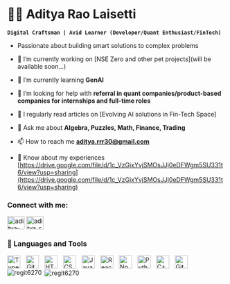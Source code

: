 # 👨‍💻 Aditya Rao Laisetti

**`Digital Craftsman | Avid Learner (Developer/Quant Enthusiast/FinTech)`**

- Passionate about building smart solutions to complex problems

- 🔭 I’m currently working on [NSE Zero and other pet projects](will be available soon...)

- 🌱 I’m currently learning **GenAI**

- 🤝 I’m looking for help with **referral in quant companies/product-based companies for internships and full-time roles**

- 📝 I regularly read articles on [Evolving AI solutions in Fin-Tech Space]

- 💬 Ask me about **Algebra, Puzzles, Math, Finance, Trading**

- 📫 How to reach me **aditya.rrr30@gmail.com**

- 📄 Know about my experiences [https://drive.google.com/file/d/1c_VzGjxYvjSMOsJJj0eDFWgm5SU331t6/view?usp=sharing](https://drive.google.com/file/d/1c_VzGjxYvjSMOsJJj0eDFWgm5SU331t6/view?usp=sharing)

<h3 align="left">Connect with me:</h3>
<p align="left">
<a href="https://linkedin.com/in/aditya-rao-laisetti31" target="blank"><img align="center" src="https://raw.githubusercontent.com/rahuldkjain/github-profile-readme-generator/master/src/images/icons/Social/linked-in-alt.svg" alt="aditya-rao-laisetti31" height="30" width="40" /></a>
<a href="https://instagram.com/aditya_rrr" target="blank"><img align="center" src="https://raw.githubusercontent.com/rahuldkjain/github-profile-readme-generator/master/src/images/icons/Social/instagram.svg" alt="aditya_rrr" height="30" width="40" /></a>
</p>

### 🧰 Languages and Tools

<img align="left" alt="TypeScript" width="30px" style="padding-right:10px;" src="https://cdn.jsdelivr.net/gh/devicons/devicon/icons/typescript/typescript-plain.svg" />
<img align="left" alt="Git" width="30px" style="padding-right:10px;" src="https://cdn.jsdelivr.net/gh/devicons/devicon/icons/git/git-original.svg" />
<img align="left" alt="HTML" width="30px" style="padding-right:10px;" src="https://cdn.jsdelivr.net/gh/devicons/devicon/icons/html5/html5-plain.svg" />
<img align="left" alt="CSS" width="30px" style="padding-right:10px;" src="https://cdn.jsdelivr.net/gh/devicons/devicon/icons/css3/css3-plain.svg" />
<img align="left" alt="JavaScript" width="30px" style="padding-right:10px;" src="https://cdn.jsdelivr.net/gh/devicons/devicon/icons/javascript/javascript-plain.svg" />
<img align="left" alt="React" width="30px" style="padding-right:10px;" src="https://cdn.jsdelivr.net/gh/devicons/devicon/icons/react/react-original.svg" />
<img align="left" alt="NodeJS" width="30px" style="padding-right:10px;" src="https://cdn.jsdelivr.net/gh/devicons/devicon/icons/nodejs/nodejs-original.svg" />
<img align="left" alt="Python" width="30px" style="padding-right:10px;" src="https://cdn.jsdelivr.net/gh/devicons/devicon/icons/python/python-plain.svg" />
<img align="left" alt="C++" width="30px" style="padding-right:10px;" src="https://cdn.jsdelivr.net/gh/devicons/devicon/icons/cplusplus/cplusplus-line.svg" />
<img align="left" alt="GitHub" width="30px" style="padding-right:10px;" src="https://cdn.jsdelivr.net/gh/devicons/devicon/icons/github/github-original.svg" />

<br />

<p><img align="left" src="https://github-readme-stats.vercel.app/api/top-langs?username=regit6270&show_icons=true&locale=en&layout=compact" alt="regit6270" /></p>

<p>&nbsp;<img align="center" src="https://github-readme-stats.vercel.app/api?username=regit6270&show_icons=true&locale=en" alt="regit6270" /></p>
